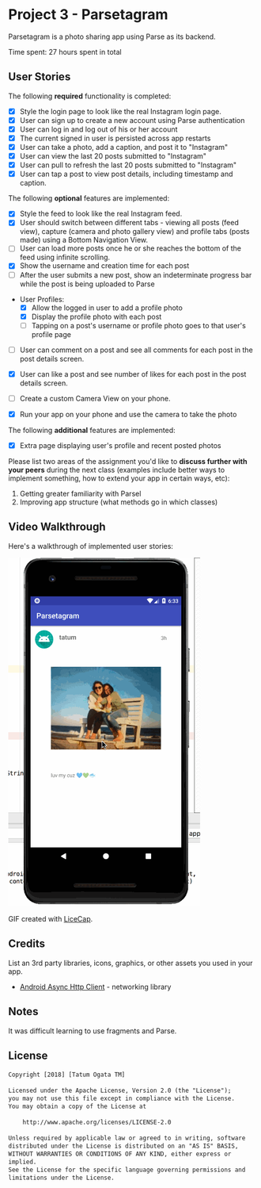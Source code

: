 # Project 3 - Parsetagram

Parsetagram is a photo sharing app using Parse as its backend.

Time spent: 27 hours spent in total

## User Stories

The following **required** functionality is completed:

- [x] Style the login page to look like the real Instagram login page.
- [x] User can sign up to create a new account using Parse authentication
- [x] User can log in and log out of his or her account
- [x] The current signed in user is persisted across app restarts
- [x] User can take a photo, add a caption, and post it to "Instagram"
- [x] User can view the last 20 posts submitted to "Instagram"
- [x] User can pull to refresh the last 20 posts submitted to "Instagram"
- [x] User can tap a post to view post details, including timestamp and caption.

The following **optional** features are implemented:

- [x] Style the feed to look like the real Instagram feed.
- [x] User should switch between different tabs - viewing all posts (feed view), capture (camera and photo gallery view) and profile tabs (posts made) using a Bottom Navigation View.
- [ ] User can load more posts once he or she reaches the bottom of the feed using infinite scrolling.
- [x] Show the username and creation time for each post
- [ ] After the user submits a new post, show an indeterminate progress bar while the post is being uploaded to Parse
- User Profiles:
   - [x] Allow the logged in user to add a profile photo
   - [x] Display the profile photo with each post
   - [ ] Tapping on a post's username or profile photo goes to that user's profile page
- [ ] User can comment on a post and see all comments for each post in the post details screen.
- [x] User can like a post and see number of likes for each post in the post details screen.
- [ ] Create a custom Camera View on your phone.
- [x] Run your app on your phone and use the camera to take the photo


The following **additional** features are implemented:

- [x] Extra page displaying user's profile and recent posted photos

Please list two areas of the assignment you'd like to **discuss further with your peers** during the next class (examples include better ways to implement something, how to extend your app in certain ways, etc):

1. Getting greater familiarity with Parsel
2. Improving app structure (what methods go in which classes)

## Video Walkthrough

Here's a walkthrough of implemented user stories:

<img src='https://github.com/togata21/Parsetagram/blob/master/WalkthroughInstagram.gif?raw=true' title='Video Walkthrough' width='' alt='Video Walkthrough' />

GIF created with [LiceCap](http://www.cockos.com/licecap/).

## Credits

List an 3rd party libraries, icons, graphics, or other assets you used in your app.

- [Android Async Http Client](http://loopj.com/android-async-http/) - networking library


## Notes

It was difficult learning to use fragments and Parse.

## License

    Copyright [2018] [Tatum Ogata TM]

    Licensed under the Apache License, Version 2.0 (the "License");
    you may not use this file except in compliance with the License.
    You may obtain a copy of the License at

        http://www.apache.org/licenses/LICENSE-2.0

    Unless required by applicable law or agreed to in writing, software
    distributed under the License is distributed on an "AS IS" BASIS,
    WITHOUT WARRANTIES OR CONDITIONS OF ANY KIND, either express or implied.
    See the License for the specific language governing permissions and
    limitations under the License.
